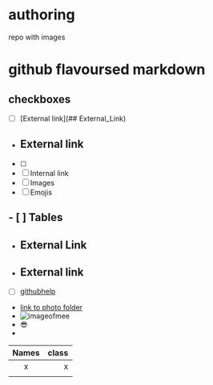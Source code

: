 # authoring
repo with images 
# github flavoursed markdown
## checkboxes
- [ ] [External link](## External_Link) 






- ## <a name="External_Link">External link</a> 
- [ ] 
- [ ] Internal link
- [ ] Images
- [ ] Emojis
## - [ ] Tables

- ## External Link





- ## <a name="External_Link">External link</a> 





- [ ] [githubhelp](https://support.github.com/)

- [link to photo folder](https://github.com/Laurazig/authoring/tree/main/Pictures)
- ![imageofmee](https://github.com/Laurazig/authoring/blob/main/Pictures/me.jpeg)
- :sunglasses:
- 
| Names | class |
|:-----:|------:|
|   x   |    x  |
|     |     |
